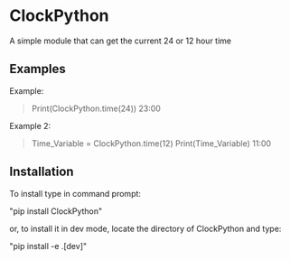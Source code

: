 # ClockPython

A simple module that can get the current 24 or 12 hour time

## Examples

Example:

> Print(ClockPython.time(24))
23:00

Example 2:

> Time_Variable = ClockPython.time(12)
> Print(Time_Variable)
11:00

## Installation

To install type in command prompt:

"pip install ClockPython"

or, to install it in dev mode, locate the directory of ClockPython and type:

"pip install -e .[dev]"
